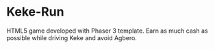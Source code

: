 # Keke-Run
HTML5 game developed with Phaser 3 template. Earn as much cash as possible while driving Keke and avoid Agbero.
